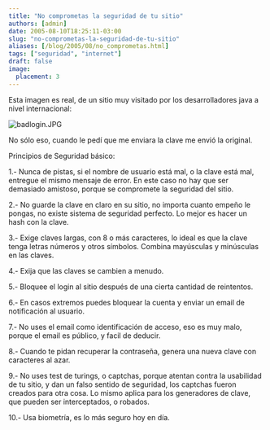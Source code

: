 ```yaml
---
title: "No comprometas la seguridad de tu sitio"
authors: [admin]
date: 2005-08-10T18:25:11-03:00
slug: "no-comprometas-la-seguridad-de-tu-sitio"
aliases: [/blog/2005/08/no_comprometas.html]
tags: ["seguridad", "internet"]
draft: false
image:
  placement: 3
---
```


Esta imagen es real, de un sitio muy visitado por los desarrolladores
java a nivel internacional:

![badlogin.JPG](https://www.lnds.net/archives/badlogin.JPG)

No sólo eso, cuando le pedí que me enviara la clave me envió la
original.

Principios de Seguridad básico:

1.- Nunca de pistas, si el nombre de usuario está mal, o la clave está
mal, entregue el mismo mensaje de error. En este caso no hay que ser
demasiado amistoso, porque se compromete la seguridad del sitio.

2.- No guarde la clave en claro en su sitio, no importa cuanto empeño le
pongas, no existe sistema de seguridad perfecto. Lo mejor es hacer un
hash con la clave.

3.- Exige claves largas, con 8 o más caracteres, lo ideal es que la
clave tenga letras números y otros símbolos. Combina mayúsculas y
minúsculas en las claves.

4.- Exija que las claves se cambien a menudo.

5.- Bloquee el login al sitio después de una cierta cantidad de
reintentos.

6.- En casos extremos puedes bloquear la cuenta y enviar un email de
notificación al usuario.

7.- No uses el email como identificación de acceso, eso es muy malo,
porque el email es público, y facil de deducir.

8.- Cuando te pidan recuperar la contraseña, genera una nueva clave con
caracteres al azar.

9.- No uses test de turings, o captchas, porque atentan contra la
usabilidad de tu sitio, y dan un falso sentido de seguridad, los
captchas fueron creados para otra cosa. Lo mismo aplica para los
generadores de clave, que pueden ser interceptados, o robados.

10.- Usa biometría, es lo más seguro hoy en día.

